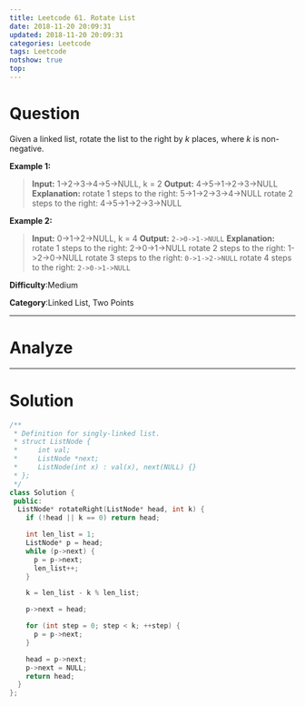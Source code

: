 ```yaml
---
title: Leetcode 61. Rotate List
date: 2018-11-20 20:09:31
updated: 2018-11-20 20:09:31
categories: Leetcode
tags: Leetcode
notshow: true
top:
---
```


# Question

Given a linked list, rotate the list to the right by  _k_  places, where  _k_  is non-negative.

**Example 1:**

> **Input:** 1->2->3->4->5->NULL, k = 2
> **Output:** 4->5->1->2->3->NULL
> **Explanation:**
> rotate 1 steps to the right: 5->1->2->3->4->NULL
> rotate 2 steps to the right: 4->5->1->2->3->NULL

**Example 2:**

> **Input:** 0->1->2->NULL, k = 4
> **Output:** `2->0->1->NULL`
> **Explanation:**
> rotate 1 steps to the right: 2->0->1->NULL
> rotate 2 steps to the right: 1->2->0->NULL
> rotate 3 steps to the right: `0->1->2->NULL`
> rotate 4 steps to the right: `2->0->1->NULL`

**Difficulty**:Medium

**Category**:Linked List, Two Points

<!-- more -->

------------

# Analyze

------------

# Solution

```cpp
/**
 * Definition for singly-linked list.
 * struct ListNode {
 *     int val;
 *     ListNode *next;
 *     ListNode(int x) : val(x), next(NULL) {}
 * };
 */
class Solution {
 public:
  ListNode* rotateRight(ListNode* head, int k) {
    if (!head || k == 0) return head;

    int len_list = 1;
    ListNode* p = head;
    while (p->next) {
      p = p->next;
      len_list++;
    }

    k = len_list - k % len_list;

    p->next = head;

    for (int step = 0; step < k; ++step) {
      p = p->next;
    }

    head = p->next;
    p->next = NULL;
    return head;
  }
};
```